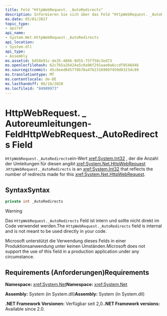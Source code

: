 ```yaml
---
title: Feld "HttpWebRequest. _AutoRedirects"
description: Informieren Sie sich über das Feld "HttpWebRequest. _AutoRedirects" in .net. Dieses Feld ist ein Int32-Wert, der die Anzahl der für eine HTTP-Webanforderung erfolgten Umleitungen widerspiegelt.
ms.date: 05/01/2017
topic_type:
- apiref
api_name:
- System.Net.HttpWebRequest._AutoRedirects
api_location:
- System.dll
api_type:
- Assembly
ms.assetid: bd58e91c-4e35-4866-9d55-75ff58c3ed73
ms.openlocfilehash: 62c765a26424a5c0a96f291aae0a6ccdf0546d46
ms.sourcegitcommit: 45c8eed045779b70a47b23169897459d0323dc89
ms.translationtype: MT
ms.contentlocale: de-DE
ms.lasthandoff: 06/18/2020
ms.locfileid: "84989973"
---
```

# <a name="httpwebrequest_autoredirects-field"></a><span data-ttu-id="ea706-104">HttpWebRequest. \_ Autoreumleitungen-Feld</span><span class="sxs-lookup"><span data-stu-id="ea706-104">HttpWebRequest.\_AutoRedirects Field</span></span>

<span data-ttu-id="ea706-105">`HttpWebRequest._AutoRedirects`ein-Wert <xref:System.Int32> , der die Anzahl der Umleitungen für diesen angibt <xref:System.Net.HttpWebRequest> .</span><span class="sxs-lookup"><span data-stu-id="ea706-105">`HttpWebRequest._AutoRedirects` is an <xref:System.Int32> that reflects the number of redirects made for this <xref:System.Net.HttpWebRequest>.</span></span>

## <a name="syntax"></a><span data-ttu-id="ea706-106">Syntax</span><span class="sxs-lookup"><span data-stu-id="ea706-106">Syntax</span></span>  
  
```csharp  
private int _AutoRedirects
```

> [!WARNING]
> <span data-ttu-id="ea706-107">Das `HttpWebRequest._AutoRedirects` Feld ist intern und sollte nicht direkt im Code verwendet werden.</span><span class="sxs-lookup"><span data-stu-id="ea706-107">The `HttpWebRequest._AutoRedirects` field is internal and is not meant to be used directly in your code.</span></span>
>
> <span data-ttu-id="ea706-108">Microsoft unterstützt die Verwendung dieses Felds in einer Produktionsanwendung unter keinen Umständen.</span><span class="sxs-lookup"><span data-stu-id="ea706-108">Microsoft does not support the use of this field in a production application under any circumstance.</span></span>

## <a name="requirements"></a><span data-ttu-id="ea706-109">Requirements (Anforderungen)</span><span class="sxs-lookup"><span data-stu-id="ea706-109">Requirements</span></span>

<span data-ttu-id="ea706-110">**Namespace:** <xref:System.Net></span><span class="sxs-lookup"><span data-stu-id="ea706-110">**Namespace:** <xref:System.Net></span></span>

<span data-ttu-id="ea706-111">**Assembly:** System (in System.dll)</span><span class="sxs-lookup"><span data-stu-id="ea706-111">**Assembly:** System (in System.dll)</span></span>

<span data-ttu-id="ea706-112">**.NET Framework Versionen:** Verfügbar seit 2,0.</span><span class="sxs-lookup"><span data-stu-id="ea706-112">**.NET Framework versions:** Available since 2.0.</span></span>
